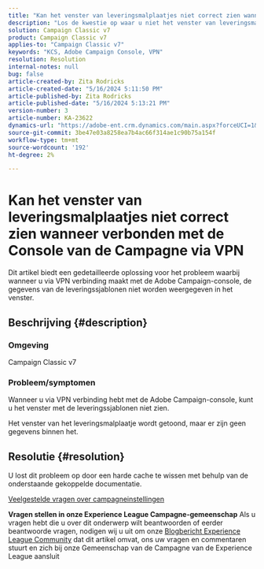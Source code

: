 ```yaml
---
title: "Kan het venster van leveringsmalplaatjes niet correct zien wanneer verbonden met de Console van de Campagne via VPN"
description: "Los de kwestie op waar u niet het venster van leveringsmalplaatjes kunt zien wanneer verbonden met de Console van de Campagne via VPN. U moet een harde cache uitvoeren."
solution: Campaign Classic v7
product: Campaign Classic v7
applies-to: "Campaign Classic v7"
keywords: "KCS, Adobe Campaign Console, VPN"
resolution: Resolution
internal-notes: null
bug: false
article-created-by: Zita Rodricks
article-created-date: "5/16/2024 5:11:50 PM"
article-published-by: Zita Rodricks
article-published-date: "5/16/2024 5:13:21 PM"
version-number: 3
article-number: KA-23622
dynamics-url: "https://adobe-ent.crm.dynamics.com/main.aspx?forceUCI=1&pagetype=entityrecord&etn=knowledgearticle&id=2c7f6a5e-a713-ef11-9f89-6045bd0298d4"
source-git-commit: 3be47e03a8258ea7b4ac66f314ae1c90b75a154f
workflow-type: tm+mt
source-wordcount: '192'
ht-degree: 2%

---
```


# Kan het venster van leveringsmalplaatjes niet correct zien wanneer verbonden met de Console van de Campagne via VPN


Dit artikel biedt een gedetailleerde oplossing voor het probleem waarbij wanneer u via VPN verbinding maakt met de Adobe Campaign-console, de gegevens van de leveringssjablonen niet worden weergegeven in het venster.

## Beschrijving {#description}


### <b>Omgeving</b>

Campaign Classic v7

### <b>Probleem/symptomen</b>

Wanneer u via VPN verbinding hebt met de Adobe Campaign-console, kunt u het venster met de leveringssjablonen niet zien.

Het venster van het leveringsmalplaatje wordt getoond, maar er zijn geen gegevens binnen het.


## Resolutie {#resolution}


U lost dit probleem op door een harde cache te wissen met behulp van de onderstaande gekoppelde documentatie.

[Veelgestelde vragen over campagneinstellingen](https://experienceleague.adobe.com/docs/campaign-classic/using/getting-started/starting-with-adobe-campaign/faq/faq-campaign-config.html?lang=en#perform-hard-cache-clear)


<b>Vragen stellen in onze Experience League Campagne-gemeenschap</b>
Als u vragen hebt die u over dit onderwerp wilt beantwoorden of eerder beantwoorde vragen, nodigen wij u uit om onze [Blogbericht Experience League Community](https://experienceleaguecommunities.adobe.com/t5/adobe-campaign-classic-blogs/introducing-top-kcs-articles-curated-for-your-troubleshooting/bc-p/672426#M132 "Koppeling volgen") dat dit artikel omvat, ons uw vragen en commentaren stuurt en zich bij onze Gemeenschap van de Campagne van de Experience League aansluit


